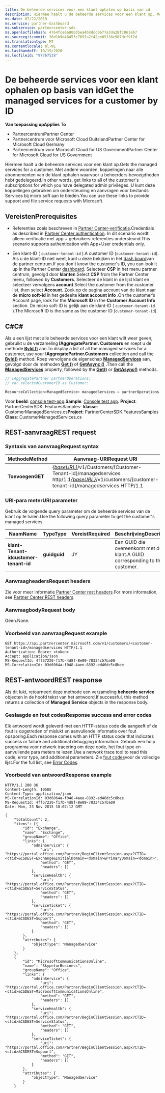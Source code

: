 ```yaml
---
title: De beheerde services voor een klant ophalen op basis van id
description: Hiermee haalt u de beheerde services voor een klant op. Met andere woorden, koppelingen naar alle abonnementen van de klant ophalen waarvoor u beheerders bevoegdheden hebt gedelegeerd. U kunt deze koppelingen gebruiken om ondersteuning en aanvragen voor bestands Services bij micro soft aan te bieden.
ms.date: 07/22/2019
ms.service: partner-dashboard
ms.subservice: partnercenter-sdk
ms.openlocfilehash: 4764fce6a80035ea4b9dcc6677a3da28fc863eb7
ms.sourcegitcommit: 30d1b9d48453c7697a2f42ee09138e507dcf9f2d
ms.translationtype: MT
ms.contentlocale: nl-NL
ms.lasthandoff: 10/19/2020
ms.locfileid: "97767528"
---
```

# <a name="get-the-managed-services-for-a-customer-by-id"></a><span data-ttu-id="9bfe0-105">De beheerde services voor een klant ophalen op basis van id</span><span class="sxs-lookup"><span data-stu-id="9bfe0-105">Get the managed services for a customer by ID</span></span>

<span data-ttu-id="9bfe0-106">**Van toepassing op**</span><span class="sxs-lookup"><span data-stu-id="9bfe0-106">**Applies To**</span></span>

- <span data-ttu-id="9bfe0-107">Partnercentrum</span><span class="sxs-lookup"><span data-stu-id="9bfe0-107">Partner Center</span></span>
- <span data-ttu-id="9bfe0-108">Partnercentrum voor Microsoft Cloud Duitsland</span><span class="sxs-lookup"><span data-stu-id="9bfe0-108">Partner Center for Microsoft Cloud Germany</span></span>
- <span data-ttu-id="9bfe0-109">Partnercentrum voor Microsoft Cloud for US Government</span><span class="sxs-lookup"><span data-stu-id="9bfe0-109">Partner Center for Microsoft Cloud for US Government</span></span>

<span data-ttu-id="9bfe0-110">Hiermee haalt u de beheerde services voor een klant op.</span><span class="sxs-lookup"><span data-stu-id="9bfe0-110">Gets the managed services for a customer.</span></span> <span data-ttu-id="9bfe0-111">Met andere woorden, koppelingen naar alle abonnementen van de klant ophalen waarvoor u beheerders bevoegdheden hebt gedelegeerd.</span><span class="sxs-lookup"><span data-stu-id="9bfe0-111">In other words, get links to all of the customer's subscriptions for which you have delegated admin privileges.</span></span> <span data-ttu-id="9bfe0-112">U kunt deze koppelingen gebruiken om ondersteuning en aanvragen voor bestands Services bij micro soft aan te bieden.</span><span class="sxs-lookup"><span data-stu-id="9bfe0-112">You can use these links to provide support and file service requests with Microsoft.</span></span>

## <a name="prerequisites"></a><span data-ttu-id="9bfe0-113">Vereisten</span><span class="sxs-lookup"><span data-stu-id="9bfe0-113">Prerequisites</span></span>

- <span data-ttu-id="9bfe0-114">Referenties zoals beschreven in [Partner Center-verificatie](partner-center-authentication.md).</span><span class="sxs-lookup"><span data-stu-id="9bfe0-114">Credentials as described in [Partner Center authentication](partner-center-authentication.md).</span></span> <span data-ttu-id="9bfe0-115">In dit scenario wordt alleen verificatie met app + gebruikers referenties ondersteund.</span><span class="sxs-lookup"><span data-stu-id="9bfe0-115">This scenario supports authentication with App+User credentials only.</span></span>

- <span data-ttu-id="9bfe0-116">Een klant-ID ( `customer-tenant-id` ).</span><span class="sxs-lookup"><span data-stu-id="9bfe0-116">A customer ID (`customer-tenant-id`).</span></span> <span data-ttu-id="9bfe0-117">Als u de klant-ID niet weet, kunt u deze bekijken in het [dash board](https://partner.microsoft.com/dashboard)van de partner centrum.</span><span class="sxs-lookup"><span data-stu-id="9bfe0-117">If you don't know the customer's ID, you can look it up in the Partner Center [dashboard](https://partner.microsoft.com/dashboard).</span></span> <span data-ttu-id="9bfe0-118">Selecteer **CSP** in het menu partner centrum, gevolgd door **klanten**.</span><span class="sxs-lookup"><span data-stu-id="9bfe0-118">Select **CSP** from the Partner Center menu, followed by **Customers**.</span></span> <span data-ttu-id="9bfe0-119">Selecteer de klant in de lijst klant en selecteer vervolgens **account**.</span><span class="sxs-lookup"><span data-stu-id="9bfe0-119">Select the customer from the customer list, then select **Account**.</span></span> <span data-ttu-id="9bfe0-120">Zoek op de pagina account van de klant naar de **micro soft-id** in het gedeelte **klant account info** .</span><span class="sxs-lookup"><span data-stu-id="9bfe0-120">On the customer’s Account page, look for the **Microsoft ID** in the **Customer Account Info** section.</span></span> <span data-ttu-id="9bfe0-121">De micro soft-ID is gelijk aan de klant-ID ( `customer-tenant-id` ).</span><span class="sxs-lookup"><span data-stu-id="9bfe0-121">The Microsoft ID is the same as the customer ID  (`customer-tenant-id`).</span></span>

## <a name="c"></a><span data-ttu-id="9bfe0-122">C\#</span><span class="sxs-lookup"><span data-stu-id="9bfe0-122">C\#</span></span>

<span data-ttu-id="9bfe0-123">Als u een lijst met alle beheerde services voor een klant wilt weer geven, gebruikt u de verzameling **IAggregatePartner. Customers** en roept u de methode [**ById ()**](/dotnet/api/microsoft.store.partnercenter.customers.icustomercollection.byid) aan.</span><span class="sxs-lookup"><span data-stu-id="9bfe0-123">To display a list of all the managed services for a customer, use your **IAggregatePartner.Customers** collection and call the [**ById()**](/dotnet/api/microsoft.store.partnercenter.customers.icustomercollection.byid) method.</span></span> <span data-ttu-id="9bfe0-124">Roep vervolgens de eigenschap [**ManagedServices**](/dotnet/api/microsoft.store.partnercenter.customers.icustomer.managedservices) aan, gevolgd door de methoden [**Get ()**](/dotnet/api/microsoft.store.partnercenter.managedservices.imanagedservicecollection.get) of [**GetAsync ()**](/dotnet/api/microsoft.store.partnercenter.managedservices.imanagedservicecollection.getasync) .</span><span class="sxs-lookup"><span data-stu-id="9bfe0-124">Then call the [**ManagedServices**](/dotnet/api/microsoft.store.partnercenter.customers.icustomer.managedservices) property, followed by the [**Get()**](/dotnet/api/microsoft.store.partnercenter.managedservices.imanagedservicecollection.get) or [**GetAsync()**](/dotnet/api/microsoft.store.partnercenter.managedservices.imanagedservicecollection.getasync) methods.</span></span>

``` csharp
// IAggregatePartner partnerOperations;
// var selectedCustomerID as Customer;

ResourceCollection<ManagedService> managedServices = partnerOperations.Customers.ById(selectedCustomerId).ManagedServices.Get();
```

<span data-ttu-id="9bfe0-125">Voor **beeld**: [console test-app](console-test-app.md).</span><span class="sxs-lookup"><span data-stu-id="9bfe0-125">**Sample**: [Console test app](console-test-app.md).</span></span> <span data-ttu-id="9bfe0-126">**Project**: PartnerCenterSDK. FeaturesSamples- **klasse**: CustomerManagedServices.cs</span><span class="sxs-lookup"><span data-stu-id="9bfe0-126">**Project**: PartnerCenterSDK.FeaturesSamples **Class**: CustomerManagedServices.cs</span></span>

## <a name="rest-request"></a><span data-ttu-id="9bfe0-127">REST-aanvraag</span><span class="sxs-lookup"><span data-stu-id="9bfe0-127">REST request</span></span>

### <a name="request-syntax"></a><span data-ttu-id="9bfe0-128">Syntaxis van aanvraag</span><span class="sxs-lookup"><span data-stu-id="9bfe0-128">Request syntax</span></span>

| <span data-ttu-id="9bfe0-129">Methode</span><span class="sxs-lookup"><span data-stu-id="9bfe0-129">Method</span></span>  | <span data-ttu-id="9bfe0-130">Aanvraag-URI</span><span class="sxs-lookup"><span data-stu-id="9bfe0-130">Request URI</span></span>                                                                                            |
|---------|--------------------------------------------------------------------------------------------------------|
| <span data-ttu-id="9bfe0-131">**Toevoegen**</span><span class="sxs-lookup"><span data-stu-id="9bfe0-131">**GET**</span></span> | <span data-ttu-id="9bfe0-132">[*{baseURL}*](partner-center-rest-urls.md)/v1/Customers/{Customer-Tenant-id}/managedservices http/1.1</span><span class="sxs-lookup"><span data-stu-id="9bfe0-132">[*{baseURL}*](partner-center-rest-urls.md)/v1/customers/{customer-tenant-id}/managedservices HTTP/1.1</span></span> |

### <a name="uri-parameter"></a><span data-ttu-id="9bfe0-133">URI-para meter</span><span class="sxs-lookup"><span data-stu-id="9bfe0-133">URI parameter</span></span>

<span data-ttu-id="9bfe0-134">Gebruik de volgende query parameter om de beheerde services van de klant op te halen.</span><span class="sxs-lookup"><span data-stu-id="9bfe0-134">Use the following query parameter to get the customer's managed services.</span></span>

| <span data-ttu-id="9bfe0-135">Naam</span><span class="sxs-lookup"><span data-stu-id="9bfe0-135">Name</span></span>                   | <span data-ttu-id="9bfe0-136">Type</span><span class="sxs-lookup"><span data-stu-id="9bfe0-136">Type</span></span>     | <span data-ttu-id="9bfe0-137">Vereist</span><span class="sxs-lookup"><span data-stu-id="9bfe0-137">Required</span></span> | <span data-ttu-id="9bfe0-138">Beschrijving</span><span class="sxs-lookup"><span data-stu-id="9bfe0-138">Description</span></span>                           |
|------------------------|----------|----------|---------------------------------------|
| <span data-ttu-id="9bfe0-139">**klant-Tenant-id**</span><span class="sxs-lookup"><span data-stu-id="9bfe0-139">**customer-tenant-id**</span></span> | <span data-ttu-id="9bfe0-140">**guid**</span><span class="sxs-lookup"><span data-stu-id="9bfe0-140">**guid**</span></span> | <span data-ttu-id="9bfe0-141">J</span><span class="sxs-lookup"><span data-stu-id="9bfe0-141">Y</span></span>        | <span data-ttu-id="9bfe0-142">Een GUID die overeenkomt met de klant.</span><span class="sxs-lookup"><span data-stu-id="9bfe0-142">A GUID corresponding to the customer.</span></span> |

### <a name="request-headers"></a><span data-ttu-id="9bfe0-143">Aanvraagheaders</span><span class="sxs-lookup"><span data-stu-id="9bfe0-143">Request headers</span></span>

<span data-ttu-id="9bfe0-144">Zie voor meer informatie [Partner Center rest headers](headers.md).</span><span class="sxs-lookup"><span data-stu-id="9bfe0-144">For more information, see [Partner Center REST headers](headers.md).</span></span>

### <a name="request-body"></a><span data-ttu-id="9bfe0-145">Aanvraagbody</span><span class="sxs-lookup"><span data-stu-id="9bfe0-145">Request body</span></span>

<span data-ttu-id="9bfe0-146">Geen.</span><span class="sxs-lookup"><span data-stu-id="9bfe0-146">None.</span></span>

### <a name="request-example"></a><span data-ttu-id="9bfe0-147">Voorbeeld van aanvraag</span><span class="sxs-lookup"><span data-stu-id="9bfe0-147">Request example</span></span>

```http
GET https://api.partnercenter.microsoft.com/v1/customers/<customer-tenant-id>/managedservices HTTP/1.1
Authorization: Bearer <token>
Accept: application/json
MS-RequestId: 4ff57220-f17b-4d8f-8e09-78334c57ba00
MS-CorrelationId: 03d6064a-f048-4aee-8892-ed46dc5c8bee
```

## <a name="rest-response"></a><span data-ttu-id="9bfe0-148">REST-antwoord</span><span class="sxs-lookup"><span data-stu-id="9bfe0-148">REST response</span></span>

<span data-ttu-id="9bfe0-149">Als dit lukt, retourneert deze methode een verzameling **beheerde service** objecten in de hoofd tekst van het antwoord.</span><span class="sxs-lookup"><span data-stu-id="9bfe0-149">If successful, this method returns a collection of **Managed Service** objects in the response body.</span></span>

### <a name="response-success-and-error-codes"></a><span data-ttu-id="9bfe0-150">Geslaagde en fout codes</span><span class="sxs-lookup"><span data-stu-id="9bfe0-150">Response success and error codes</span></span>

<span data-ttu-id="9bfe0-151">Elk antwoord wordt geleverd met een HTTP-status code die aangeeft of de fout is opgetreden of mislukt en aanvullende informatie over fout opsporing.</span><span class="sxs-lookup"><span data-stu-id="9bfe0-151">Each response comes with an HTTP status code that indicates success or failure and additional debugging information.</span></span> <span data-ttu-id="9bfe0-152">Gebruik een hulp programma voor netwerk tracering om deze code, het fout type en aanvullende para meters te lezen.</span><span class="sxs-lookup"><span data-stu-id="9bfe0-152">Use a network trace tool to read this code, error type, and additional parameters.</span></span> <span data-ttu-id="9bfe0-153">Zie [fout codes](error-codes.md)voor de volledige lijst.</span><span class="sxs-lookup"><span data-stu-id="9bfe0-153">For the full list, see [Error Codes](error-codes.md).</span></span>

### <a name="response-example"></a><span data-ttu-id="9bfe0-154">Voorbeeld van antwoord</span><span class="sxs-lookup"><span data-stu-id="9bfe0-154">Response example</span></span>

```http
HTTP/1.1 200 OK
Content-Length: 10588
Content-Type: application/json
MS-CorrelationId: 03d6064a-f048-4aee-8892-ed46dc5c8bee
MS-RequestId: 4ff57220-f17b-4d8f-8e09-78334c57ba00
Date: Mon, 23 Nov 2015 18:02:12 GMT

{
    "totalCount": 2,
    "items": [{
        "id": "Exchange",
        "name": "Exchange",
        "groupName": "Office",
        "links": {
            "adminService": {
                "uri": "https://portal.office.com/Partner/BeginClientSession.aspx?CTID=<ctid>&CSDEST=Exchange&InitialDomain=<domain>&PrimaryDomain=<domain>",
                "method": "GET",
                "headers": []
            },
            "serviceHealth": {
                "uri": "https://portal.office.com/Partner/BeginClientSession.aspx?CTID=<ctid>&CSDEST=ServiceStatus",
                "method": "GET",
                "headers": []
            },
            "serviceTicket": {
                "uri": "https://portal.office.com/Partner/BeginClientSession.aspx?CTID=<ctid>&CSDEST=Support",
                "method": "GET",
                "headers": []
            }
        },
        "attributes": {
            "objectType": "ManagedService"
        }
    },
    {
        "id": "MicrosoftCommunicationsOnline",
        "name": "SkypeforBusiness",
        "groupName": "Office",
        "links": {
            "adminService": {
                "uri": "https://portal.office.com/Partner/BeginClientSession.aspx?CTID=<ctid>&CSDEST=MicrosoftCommunicationsOnline",
                "method": "GET",
                "headers": []
            },
            "serviceHealth": {
                "uri": "https://portal.office.com/Partner/BeginClientSession.aspx?CTID=<ctid>&CSDEST=ServiceStatus",
                "method": "GET",
                "headers": []
            },
            "serviceTicket": {
                "uri": "https://portal.office.com/Partner/BeginClientSession.aspx?CTID=<ctid>&CSDEST=Support",
                "method": "GET",
                "headers": []
            }
        },
        "attributes": {
            "objectType": "ManagedService"
        }
    }
```
